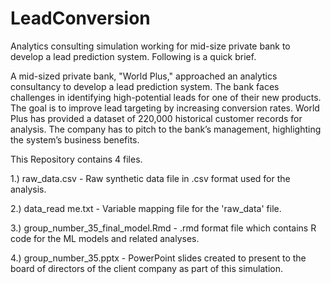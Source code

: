 # LeadConversion
Analytics consulting simulation working for mid-size private bank to develop a lead prediction system. Following is a quick brief.

A mid-sized private bank, "World Plus," approached an analytics consultancy to develop a lead prediction system. The bank faces challenges in identifying high-potential leads for one of their new products. The goal is to improve lead targeting by increasing conversion rates. World Plus has provided a dataset of 220,000 historical customer records for analysis. The company has to pitch to the bank’s management, highlighting the system’s business benefits.

This Repository contains 4 files.

1.) raw_data.csv - Raw synthetic data file in .csv format used for the analysis.

2.) data_read me.txt - Variable mapping file for the 'raw_data' file.

3.) group_number_35_final_model.Rmd - .rmd format file which contains R code for the ML models and related analyses.

4.) group_number_35.pptx - PowerPoint slides created to present to the board of directors of the client company as part of this simulation.
